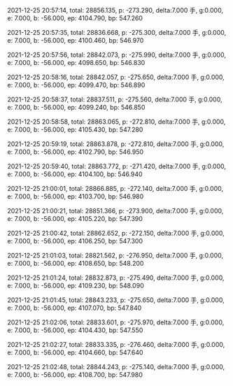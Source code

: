 2021-12-25 20:57:14, total: 28856.135, p: -273.290, delta:7.000 手, g:0.000, e: 7.000, b: -56.000, ep: 4104.790, bp: 547.260

2021-12-25 20:57:35, total: 28836.668, p: -275.300, delta:7.000 手, g:0.000, e: 7.000, b: -56.000, ep: 4100.460, bp: 546.970

2021-12-25 20:57:56, total: 28842.073, p: -275.990, delta:7.000 手, g:0.000, e: 7.000, b: -56.000, ep: 4098.650, bp: 546.830

2021-12-25 20:58:16, total: 28842.057, p: -275.650, delta:7.000 手, g:0.000, e: 7.000, b: -56.000, ep: 4099.470, bp: 546.890

2021-12-25 20:58:37, total: 28837.511, p: -275.560, delta:7.000 手, g:0.000, e: 7.000, b: -56.000, ep: 4099.240, bp: 546.850

2021-12-25 20:58:58, total: 28863.065, p: -272.810, delta:7.000 手, g:0.000, e: 7.000, b: -56.000, ep: 4105.430, bp: 547.280

2021-12-25 20:59:19, total: 28863.878, p: -272.810, delta:7.000 手, g:0.000, e: 7.000, b: -56.000, ep: 4102.790, bp: 546.950

2021-12-25 20:59:40, total: 28863.772, p: -271.420, delta:7.000 手, g:0.000, e: 7.000, b: -56.000, ep: 4104.100, bp: 546.940

2021-12-25 21:00:01, total: 28866.885, p: -272.140, delta:7.000 手, g:0.000, e: 7.000, b: -56.000, ep: 4103.700, bp: 546.980

2021-12-25 21:00:21, total: 28851.366, p: -273.900, delta:7.000 手, g:0.000, e: 7.000, b: -56.000, ep: 4105.220, bp: 547.390

2021-12-25 21:00:42, total: 28862.652, p: -272.150, delta:7.000 手, g:0.000, e: 7.000, b: -56.000, ep: 4106.250, bp: 547.300

2021-12-25 21:01:03, total: 28821.562, p: -276.950, delta:7.000 手, g:0.000, e: 7.000, b: -56.000, ep: 4108.650, bp: 548.200

2021-12-25 21:01:24, total: 28832.873, p: -275.490, delta:7.000 手, g:0.000, e: 7.000, b: -56.000, ep: 4109.230, bp: 548.090

2021-12-25 21:01:45, total: 28843.233, p: -275.650, delta:7.000 手, g:0.000, e: 7.000, b: -56.000, ep: 4107.070, bp: 547.840

2021-12-25 21:02:06, total: 28833.601, p: -275.970, delta:7.000 手, g:0.000, e: 7.000, b: -56.000, ep: 4104.430, bp: 547.550

2021-12-25 21:02:27, total: 28833.335, p: -276.460, delta:7.000 手, g:0.000, e: 7.000, b: -56.000, ep: 4104.660, bp: 547.640

2021-12-25 21:02:48, total: 28844.243, p: -275.140, delta:7.000 手, g:0.000, e: 7.000, b: -56.000, ep: 4108.700, bp: 547.980